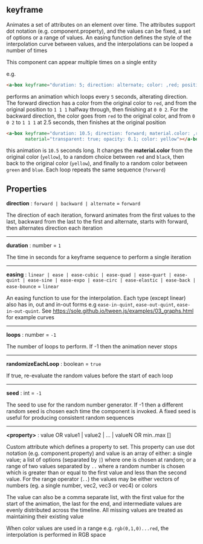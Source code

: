 ## keyframe

Animates a set of attributes on an element over time.  The attributes support dot notation (e.g. component.property), and the values can be fixed, a set of options or a range of values. An easing function defines the style of the interpolation curve between values, and the interpolations can be looped a number of times

This component can appear multiple times on a single entity

e.g.
```html
<a-box keyframe="duration: 5; direction: alternate; color: ,red; position: ,1 1 1, 0 0 2"></a-box>
```
performs an animation which loops every `5` seconds, alterating direction. The forward direction has a color from the original color to `red`, and from the original position to `1 1 1` halfway through, then finishing at `0 0 2`.  For the backward direction, the color goes from `red` to the original color, and from `0 0 2` to `1 1 1` at 2.5 seconds, then finishes at the original position

```html
<a-box keyframe="duration: 10.5; direction: forward; material.color: ,red|black,,green..blue; "       
       material="transparent: true; opacity: 0.1; color: yellow"></a-box>
```
this animation is `10.5` seconds long.  It changes the **material.color** from the original color (`yellow`), to a random choice between `red` and `black`, then back to the original color (`yellow`), and finally to a random color between `green` and `blue`.  Each loop repeats the same sequence (`forward`)

## Properties

**direction** : `forward | backward | alternate` = `forward`

The direction of each iteration, forward animates from the first values to the last, backward from the last to the first and alternate, starts with forward, then alternates direction each iteration

---
**duration** : number = `1`

The time in seconds for a keyframe sequence to perform a single iteration

---
**easing** : `linear | ease | ease-cubic | ease-quad | ease-quart | ease-quint | ease-sine | ease-expo | ease-circ | ease-elastic | ease-back | ease-bounce` = `linear`

An easing function to use for the interpolation.  Each type (except linear) also has in, out and in-out forms e.g `ease-in-quint`, `ease-out-quint`, `ease-in-out-quint`. See https://sole.github.io/tween.js/examples/03_graphs.html for example curves

---
**loops** : number = `-1`

The number of loops to perform. If -1 then the animation never stops

---
**randomizeEachLoop** : boolean = `true`

If true, re-evaluate the random values before the start of each loop

---
**seed** : int = `-1`

The seed to use for the random number generator. If -1 then a different random seed is chosen each time the component is invoked.  A fixed seed is useful for producing consistent random sequences

---
**\<property\>** : value OR value1 | value2 | ... | valueN OR min..max []

Custom attribute which defines a property to set.  This property can use dot notation (e.g. component.property) and value is an array of either: a single value; a list of options (separated by `|`) where one is chosen at random; or a range of two values separated by `..` where a random number is chosen which is greater than or equal to the first value and less than the second value. For the range operator (`..`) the values may be either vectors of numbers (eg. a single number, vec2, vec3 or vec4) or colors

The value can also be a comma separate list, with the first value for the start of the animation, the last for the end, and intermediate values are evenly distributed across the timeline.  All missing values are treated as maintaining their existing value

When color values are used in a range e.g. `rgb(0,1,0)...red`, the interpolation is performed in RGB space
